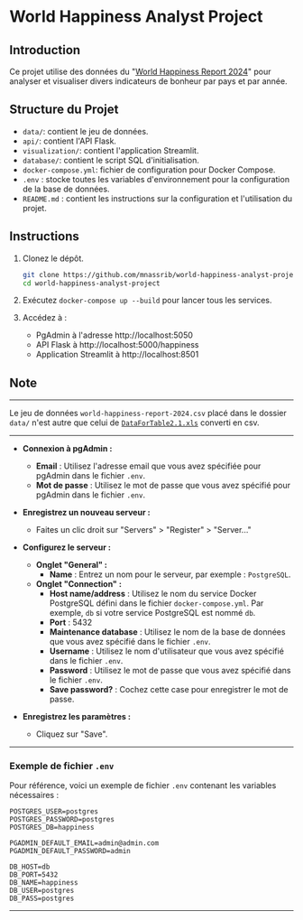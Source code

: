 # World Happiness Analyst Project

## Introduction
Ce projet utilise des données du "[World Happiness Report 2024](https://worldhappiness.report/data/)" pour analyser et visualiser divers indicateurs de bonheur par pays et par année.

## Structure du Projet
- `data/`: contient le jeu de données.
- `api/`: contient l'API Flask.
- `visualization/`: contient l'application Streamlit.
- `database/`: contient le script SQL d'initialisation.
- `docker-compose.yml`: fichier de configuration pour Docker Compose.
- `.env` : stocke toutes les variables d'environnement pour la configuration de la base de données.
- `README.md` : contient les instructions sur la configuration et l'utilisation du projet.

## Instructions

1. Clonez le dépôt.

    ```bash
    git clone https://github.com/mnassrib/world-happiness-analyst-project.git
    cd world-happiness-analyst-project
    ```

2. Exécutez `docker-compose up --build` pour lancer tous les services.
3. Accédez à :
    - PgAdmin à l'adresse http://localhost:5050 
    - API Flask à http://localhost:5000/happiness
    - Application Streamlit à http://localhost:8501

## Note

---

Le jeu de données `world-happiness-report-2024.csv` placé dans le dossier `data/` n'est autre que celui de [`DataForTable2.1.xls`](https://happiness-report.s3.amazonaws.com/2024/DataForTable2.1.xls) converti en csv. 

---

- **Connexion à pgAdmin :**
    - **Email** : Utilisez l'adresse email que vous avez spécifiée pour pgAdmin dans le fichier `.env`.
    - **Mot de passe** : Utilisez le mot de passe que vous avez spécifié pour pgAdmin dans le fichier `.env`.

- **Enregistrez un nouveau serveur :**
    - Faites un clic droit sur "Servers" > "Register" > "Server..."

- **Configurez le serveur :**
    - **Onglet "General" :**
        - **Name** : Entrez un nom pour le serveur, par exemple : `PostgreSQL`.
    - **Onglet "Connection" :**
        - **Host name/address** : Utilisez le nom du service Docker PostgreSQL défini dans le fichier `docker-compose.yml`. Par exemple, `db` si votre service PostgreSQL est nommé `db`.
        - **Port** : 5432
        - **Maintenance database** : Utilisez le nom de la base de données que vous avez spécifié dans le fichier `.env`.
        - **Username** : Utilisez le nom d'utilisateur que vous avez spécifié dans le fichier `.env`.
        - **Password** : Utilisez le mot de passe que vous avez spécifié dans le fichier `.env`.
        - **Save password?** : Cochez cette case pour enregistrer le mot de passe.

- **Enregistrez les paramètres :**
    - Cliquez sur "Save".

---

### Exemple de fichier `.env`

Pour référence, voici un exemple de fichier `.env` contenant les variables nécessaires :

```env
POSTGRES_USER=postgres
POSTGRES_PASSWORD=postgres
POSTGRES_DB=happiness

PGADMIN_DEFAULT_EMAIL=admin@admin.com
PGADMIN_DEFAULT_PASSWORD=admin

DB_HOST=db  
DB_PORT=5432
DB_NAME=happiness
DB_USER=postgres
DB_PASS=postgres
```
---
